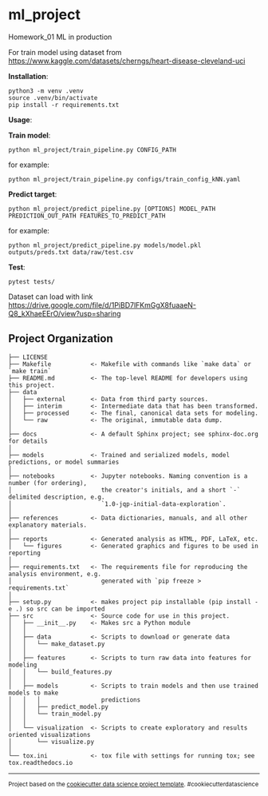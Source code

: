 ml_project
==============================

Homework_01 ML in production

For train model using dataset from https://www.kaggle.com/datasets/cherngs/heart-disease-cleveland-uci

**Installation**: 
~~~
python3 -m venv .venv
source .venv/bin/activate
pip install -r requirements.txt
~~~

**Usage**:

**Train model**:
```shell script
python ml_project/train_pipeline.py CONFIG_PATH
```
for example:
```shell script
python ml_project/train_pipeline.py configs/train_config_kNN.yaml
```

**Predict target**:
```shell script
python ml_project/predict_pipeline.py [OPTIONS] MODEL_PATH PREDICTION_OUT_PATH FEATURES_TO_PREDICT_PATH
```
for example:
```shell script
python ml_project/predict_pipeline.py models/model.pkl outputs/preds.txt data/raw/test.csv
```

**Test**:
```shell script
pytest tests/
```


Dataset can load with link https://drive.google.com/file/d/1PiBD7lFKmGgX8fuaaeN-Q8_kXhaeEErO/view?usp=sharing



Project Organization
------------

    ├── LICENSE
    ├── Makefile           <- Makefile with commands like `make data` or `make train`
    ├── README.md          <- The top-level README for developers using this project.
    ├── data
    │   ├── external       <- Data from third party sources.
    │   ├── interim        <- Intermediate data that has been transformed.
    │   ├── processed      <- The final, canonical data sets for modeling.
    │   └── raw            <- The original, immutable data dump.
    │
    ├── docs               <- A default Sphinx project; see sphinx-doc.org for details
    │
    ├── models             <- Trained and serialized models, model predictions, or model summaries
    │
    ├── notebooks          <- Jupyter notebooks. Naming convention is a number (for ordering),
    │                         the creator's initials, and a short `-` delimited description, e.g.
    │                         `1.0-jqp-initial-data-exploration`.
    │
    ├── references         <- Data dictionaries, manuals, and all other explanatory materials.
    │
    ├── reports            <- Generated analysis as HTML, PDF, LaTeX, etc.
    │   └── figures        <- Generated graphics and figures to be used in reporting
    │
    ├── requirements.txt   <- The requirements file for reproducing the analysis environment, e.g.
    │                         generated with `pip freeze > requirements.txt`
    │
    ├── setup.py           <- makes project pip installable (pip install -e .) so src can be imported
    ├── src                <- Source code for use in this project.
    │   ├── __init__.py    <- Makes src a Python module
    │   │
    │   ├── data           <- Scripts to download or generate data
    │   │   └── make_dataset.py
    │   │
    │   ├── features       <- Scripts to turn raw data into features for modeling
    │   │   └── build_features.py
    │   │
    │   ├── models         <- Scripts to train models and then use trained models to make
    │   │   │                 predictions
    │   │   ├── predict_model.py
    │   │   └── train_model.py
    │   │
    │   └── visualization  <- Scripts to create exploratory and results oriented visualizations
    │       └── visualize.py
    │
    └── tox.ini            <- tox file with settings for running tox; see tox.readthedocs.io


--------

<p><small>Project based on the <a target="_blank" href="https://drivendata.github.io/cookiecutter-data-science/">cookiecutter data science project template</a>. #cookiecutterdatascience</small></p>

